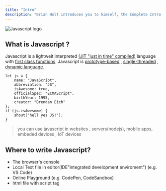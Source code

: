 ```yaml
---
title: "Intro"
description: "Brian Holt introduces you to himself, the Complete Intro to React version 6, and what you can expect to learn"
---
```


![Javascript logo](./images/course-icon.png)

## What is Javascript ?

Javascript is a lightweit interpreted [(JIT "just in time" compiled)][jit] language with [first class functions][fcf]. Javascript is [prototype-based][pb] , [single-threaded][st] , [dynamic language][dl].

```
let js = {
    name: "JavaScript",
    abbreviation: "JS",
    isAwesome: true,
    officialSpec: "ECMAScript",
    birthYear: 1995,
    creator: "Brendan Eich"
};
if (js.isAwesome) {
    shout("hell yes JS!");
}
```

> you can use javascript in websites , servers(nodejs), mobile apps, embeded devices , IoT devices

## Where to write Javascript?

- The browser's console
- Local Text file in editor(IDE"integrated development enviroment") (e.g. VS Code)
- Online Playground (e.g. CodePen, CodeSandbox)
- html file with script tag

[jit]: https://en.wikipedia.org/wiki/Just-in-time_compilation
[fcf]: https://developer.mozilla.org/en-US/docs/Glossary/First-class_Function
[pb]: https://developer.mozilla.org/en-US/docs/Glossary/Prototype-based_programming
[st]: https://developer.mozilla.org/en-US/docs/Glossary/Thread
[dl]: https://developer.mozilla.org/en-US/docs/Glossary/Dynamic_typing
